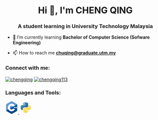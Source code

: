 <h1 align="center">Hi 👋, I'm CHENG QING</h1>
<h3 align="center">A student learning in University Technology Malaysia</h3>

- 🌱 I’m currently learning **Bachelor of Computer Science (Sofware Engineering)**

- 📫 How to reach me **chuqing@graduate.utm.my**

<h3 align="left">Connect with me:</h3>
<p align="left">
<a href="https://www.facebook.com/profile.php?id=100004726694669" target="blank"><img align="center" src="https://raw.githubusercontent.com/rahuldkjain/github-profile-readme-generator/master/src/images/icons/Social/facebook.svg" alt="chengqing" height="30" width="40" /></a>
<a href="https://instagram.com/chengqing113" target="blank"><img align="center" src="https://raw.githubusercontent.com/rahuldkjain/github-profile-readme-generator/master/src/images/icons/Social/instagram.svg" alt="chengqing113" height="30" width="40" /></a>
</p>

<h3 align="left">Languages and Tools:</h3>
<p align="left"> <a href="https://www.w3schools.com/cpp/" target="_blank" rel="noreferrer"> <img src="https://raw.githubusercontent.com/devicons/devicon/master/icons/cplusplus/cplusplus-original.svg" alt="cplusplus" width="40" height="40"/> </a> <a href="https://www.python.org" target="_blank" rel="noreferrer"> <img src="https://raw.githubusercontent.com/devicons/devicon/master/icons/python/python-original.svg" alt="python" width="40" height="40"/> </a> </p>
